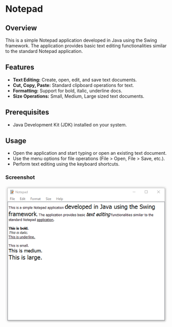 # Notepad

## Overview

This is a simple Notepad application developed in Java using the Swing framework. The application provides basic text editing 
functionalities similar to the standard Notepad application.

## Features

- **Text Editing:** Create, open, edit, and save text documents.
- **Cut, Copy, Paste:** Standard clipboard operations for text.
- **Formatting:** Support for bold, italic, underline docs.
- **Size Operations:** Small, Medium, Large sized text documents.

## Prerequisites

- Java Development Kit (JDK) installed on your system.

## Usage
- Open the application and start typing or open an existing text document.
- Use the menu options for file operations (File > Open, File > Save, etc.).
- Perform text editing using the keyboard shortcuts.

### Screenshot
![screenshot.PNG](screenshot.PNG)